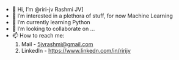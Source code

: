 - 👋 Hi, I’m @riri-jv Rashmi JV]
- 👀 I’m interested in a plethora of stuff, for now Machine Learning
- 🌱 I’m currently learning Python
- 💞️ I’m looking to collaborate on ...
- 📫 How to reach me:
     1. Mail - 5jvrashmi@gmail.com
     2. LinkedIn - https://www.linkedn.com/in/ririjv

<!---
riri-jv/riri-jv is a ✨ special ✨ repository because its `README.md` (this file) appears on your GitHub profile.
You can click the Preview link to take a look at your changes.
--->

